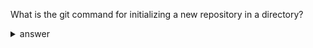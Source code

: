 What is the git command for initializing a new repository in a directory?

<details>
<summary>answer</summary>

```bash
git init
```

</details>
